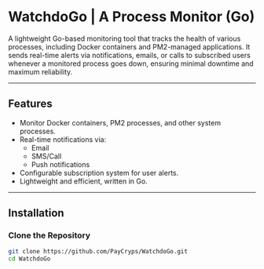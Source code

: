 # WatchdoGo | A Process Monitor (Go)

A lightweight Go-based monitoring tool that tracks the health of various processes, including Docker containers and PM2-managed applications. It sends real-time alerts via notifications, emails, or calls to subscribed users whenever a monitored process goes down, ensuring minimal downtime and maximum reliability.

---

## Features
- Monitor Docker containers, PM2 processes, and other system processes.
- Real-time notifications via:
  - Email
  - SMS/Call
  - Push notifications
- Configurable subscription system for user alerts.
- Lightweight and efficient, written in Go.

---

## Installation

### Clone the Repository
```bash
git clone https://github.com/PayCryps/WatchdoGo.git
cd WatchdoGo
```

